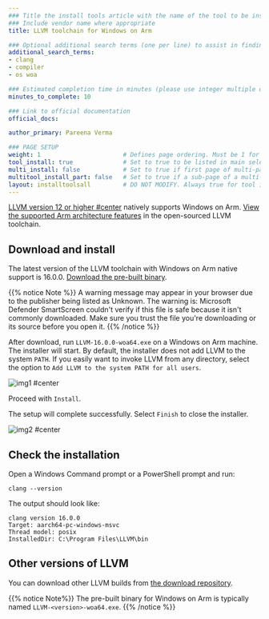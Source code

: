 ```yaml
---
### Title the install tools article with the name of the tool to be installed
### Include vendor name where appropriate
title: LLVM toolchain for Windows on Arm

### Optional additional search terms (one per line) to assist in finding the article
additional_search_terms:
- clang
- compiler
- os woa

### Estimated completion time in minutes (please use integer multiple of 5)
minutes_to_complete: 10

### Link to official documentation
official_docs: 

author_primary: Pareena Verma

### PAGE SETUP
weight: 1                       # Defines page ordering. Must be 1 for first (or only) page.
tool_install: true              # Set to true to be listed in main selection page, else false
multi_install: false            # Set to true if first page of multi-page article, else false
multitool_install_part: false   # Set to true if a sub-page of a multi-page article, else false
layout: installtoolsall         # DO NOT MODIFY. Always true for tool install articles
---
```


[LLVM version 12 or higher #center](https://llvm.org/) natively supports Windows on Arm. [View the supported Arm architecture features](https://developer.arm.com/Tools%20and%20Software/LLVM%20Toolchain#Supported-Devices) in the open-sourced LLVM toolchain.

## Download and install

The latest version of the LLVM toolchain with Windows on Arm native support is 16.0.0. [Download the pre-built binary](https://github.com/llvm/llvm-project/releases/download/llvmorg-16.0.0/LLVM-16.0.0-woa64.exe).

{{% notice Note %}}
A warning message may appear in your browser due to the publisher being listed as Unknown. The warning is: Microsoft Defender SmartScreen couldn't verify if this file is safe because it isn't commonly downloaded. Make sure you trust the file you're downloading or its source before you open it.
{{% /notice %}}

After download, run `LLVM-16.0.0-woa64.exe` on a Windows on Arm machine. The installer will start. By default, the installer does not add LLVM to the system `PATH`. If you easily want to invoke LLVM from any directory, select the option to `Add LLVM to the system PATH for all users`.

![img1 #center](/install-guides/_images/llvm-setup.png)

Proceed with `Install`. 

The setup will complete successfully. Select `Finish` to close the installer.

![img2 #center](/install-guides/_images/llvm-finish.png)

## Check the installation

Open a Windows Command prompt or a PowerShell prompt and run:

```console
clang --version
```
The output should look like:

```output
clang version 16.0.0
Target: aarch64-pc-windows-msvc
Thread model: posix
InstalledDir: C:\Program Files\LLVM\bin
```
 
## Other versions of LLVM

You can download other LLVM builds from [the download repository](https://releases.llvm.org/download.html).

{{% notice Note%}}
The pre-built binary for Windows on Arm is typically named `LLVM-<version>-woa64.exe`.
{{% /notice %}}
